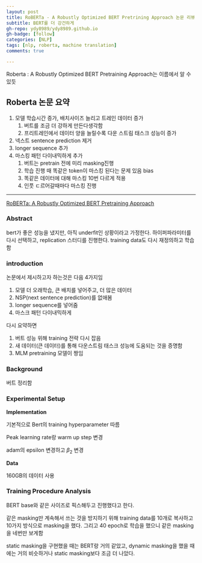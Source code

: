 ```yaml
---
layout: post
title: RoBERTa - A Robustly Optimized BERT Pretrining Approach 논문 리뷰
subtitle: BERT를 더 강건하게
gh-repo: ydy8989/ydy8989.github.io
gh-badge: [follow]
categories: [NLP]
tags: [nlp, roberta, machine translation]
comments: true

---
```


Roberta : A Robustly Optimized BERT Pretraining Approach는 이름에서 알 수 있듯  



## Roberta 논문 요약

1. 모델 학습시간 증가, 배치사이즈 늘리고 트레인 데이터 증가
	1. 버트를 조금 더 강하게 만든다생각함
	2. 프리트레인에서 데이터 양을 늘릴수록 다운 스트림 태스크 성능이 증가
2. 넥스트 sentence prediction 제거
3. longer sequence 추가
4. 마스킹 패턴 다이내믹하게 추가
	1. 버트는 pretrain 전에 미리 masking진행
	2. 학습 진행 때 똑같은 token이 마스킹 된다는 문제 있음 bias
	3. 똑같은 데이터에 대해 마스킹 10번 다르게 적용
	4. 인풋 ㄷ르어갈때마다 마스킹 진행



---

[RoBERTa: A Robustly Optimized BERT Pretraining Approach](https://arxiv.org/abs/1907.11692)

### Abstract

bert가 좋은 성능을 냈지만, 아직 underfit인 상황이라고 가정한다. 하이퍼파라미터를 다시 선택하고, replication 스터디를 진행한다. training data도 다시 재정의하고 학습함



### introduction

논문에서 제시하고자 하는것은 다음 4가지임

1. 모델 더 오래학습, 큰 배치를 넣어주고, 더 많은 데이터
2. NSP(next sentence prediction)를 없애봄 
3. longer sequence를 넣어줌
4. 마스크 패턴 다이내믹하게 

다시 요약하면

1. 버트 성능 위해 training 전략 다시 잡음
2. 새 데이터(큰 데이터)를 통해 다운스트림 태스크 성능에 도움되는 것을 증명함
3. MLM pretraining 모델이 짱임



### Background

버트 정리함



### Experimental Setup

**Implementation**

기본적으로 Bert의 training hyperparameter 따름

Peak learning rate랑 warm up step 변경

adam의 epsilon 변경하고 $\beta_2$ 변경 



**Data**

160GB의 데이터 사용



### Training Procedure Analysis

BERT base와 같은 사이즈로 픽스해두고 진행했다고 한다.

같은 masking만 계속해서 쓰는 것을 방지하기 위해 training data를 10개로 복사하고 10가지 방식으로 masking을 했다. 그리고 40 epoch로 학습을 했으니 같은 masking을 네번만 보게함

static masking을 구현했을 때는 BERT랑 거의 같았고, dynamic masking을 했을 때에는 거의 비슷하거나 static masking보다 조금 더 나았다.



